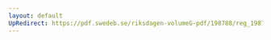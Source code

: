 ```yaml
---
layout: default
UpRedirect: https://pdf.swedeb.se/riksdagen-volumeG-pdf/198788/reg_198788__reg_02/reg_198788__reg_02_0259.pdf
---
```

